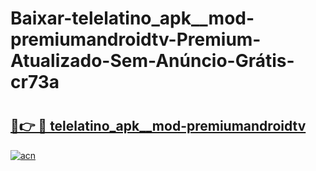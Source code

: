 # Baixar-telelatino_apk__mod-premiumandroidtv-Premium-Atualizado-Sem-Anúncio-Grátis-cr73a

# <h2><a href="https://5r5nim.esa.edu.pl?src=telelatino_apk__mod-premiumandroidtv&ref=cr73a">🔗👉 🔴 telelatino_apk__mod-premiumandroidtv</a></h2>

[![acn](https://github.com/user-attachments/assets/0f9c940e-d8b0-45ae-aac7-cd30a18b3e1c)](https://5r5nim.esa.edu.pl?src=telelatino_apk__mod-premiumandroidtv&ref=cr73a)

